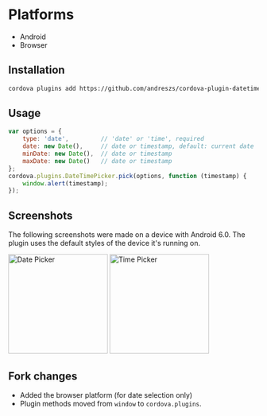 
# Platforms

- Android
- Browser

## Installation

```sh
cordova plugins add https://github.com/andreszs/cordova-plugin-datetimepicker
```

## Usage

```js
var options = {
    type: 'date',         // 'date' or 'time', required
    date: new Date(),     // date or timestamp, default: current date
    minDate: new Date(),  // date or timestamp
    maxDate: new Date()   // date or timestamp
};
cordova.plugins.DateTimePicker.pick(options, function (timestamp) {
    window.alert(timestamp);
});
```

## Screenshots

The following screenshots were made on a device with Android 6.0. The plugin uses the default styles of the device it's running on.

<img src="https://alex-pl.github.io/cordova-plugin-datetimepicker/images/screenshot_date.png" alt="Date Picker" width="200px">   <img src="https://alex-pl.github.io/cordova-plugin-datetimepicker/images/screenshot_time.png" alt="Time Picker" width="200px">

## Fork changes

- Added the browser platform (for date selection only)
- Plugin methods moved from `window` to `cordova.plugins`.
